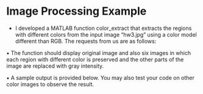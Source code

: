 # Image Processing Example 

- I developed a MATLAB function color_extract that extracts the regions with different colors from the input image “hw3.jpg” using a color model different than RGB. The requests from us are as follows:
 
▪ The function should display original image and also six images in which each region with different color is preserved and the other parts of the image are replaced with gray intensity. 
 
▪ A sample output is provided below. You may also test your code on other color images to observe the result. 
